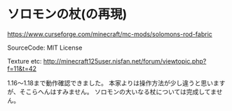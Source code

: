 # ソロモンの杖(の再現)
https://www.curseforge.com/minecraft/mc-mods/solomons-rod-fabric

SourceCode: MIT License

Texture etc: http://minecraft125user.nisfan.net/forum/viewtopic.php?f=11&t=42

1.16～1.18まで動作確認できました。
本家よりは操作方法が少し違うと思いますが、そこらへんはすみません。
ソロモンの大いなる杖については完成してません。

